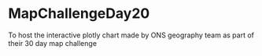 # MapChallengeDay20
To host the interactive plotly chart made by ONS geography team as part of their 30 day map challenge
